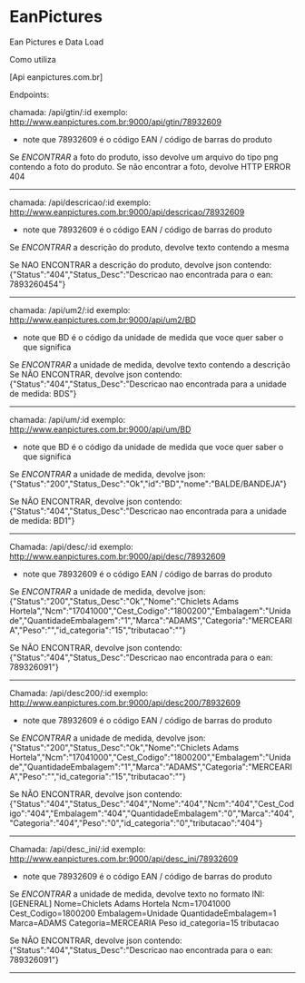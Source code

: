 # EanPictures
Ean Pictures e Data Load

Como utiliza

[Api eanpictures.com.br]

Endpoints:

chamada: /api/gtin/:id
exemplo: http://www.eanpictures.com.br:9000/api/gtin/78932609
* note que 78932609 é o código EAN / código de barras do produto

Se *ENCONTRAR* a foto do produto, isso devolve um arquivo do tipo png contendo a foto do produto.
Se não encontrar a foto, devolve HTTP ERROR 404
*****************************************************************


chamada: /api/descricao/:id
exemplo: http://www.eanpictures.com.br:9000/api/descricao/78932609
* note que 78932609 é o código EAN / código de barras do produto

Se *ENCONTRAR* a descrição do produto, devolve texto contendo a mesma

Se NAO ENCONTRAR a descrição do produto, devolve json contendo:
{"Status":"404","Status_Desc":"Descricao nao encontrada para o ean: 7893260454"}


********************************************************************

chamada: /api/um2/:id
exemplo: http://www.eanpictures.com.br:9000/api/um2/BD
* note que BD é o código da unidade de medida que voce quer saber o que significa

Se *ENCONTRAR*  a unidade de medida, devolve texto contendo a descrição
Se NÃO ENCONTRAR, devolve json contendo:
{"Status":"404","Status_Desc":"Descricao nao encontrada para a unidade de medida: BDS"}

*******************************************************************

chamada: /api/um/:id
exemplo: http://www.eanpictures.com.br:9000/api/um/BD
* note que BD é o código da unidade de medida que voce quer saber o que significa

Se *ENCONTRAR*  a unidade de medida, devolve json:
{"Status":"200","Status_Desc":"Ok","id":"BD","nome":"BALDE\/BANDEJA"}

Se NÃO ENCONTRAR, devolve json contendo:
{"Status":"404","Status_Desc":"Descricao nao encontrada para a unidade de medida: BD1"}

************************************************************************

Chamada: /api/desc/:id
exemplo: http://www.eanpictures.com.br:9000/api/desc/78932609
* note que 78932609 é o código EAN / código de barras do produto

Se *ENCONTRAR*  a unidade de medida, devolve json:
{"Status":"200","Status_Desc":"Ok","Nome":"Chiclets Adams Hortela","Ncm":"17041000","Cest_Codigo":"1800200","Embalagem":"Unidade","QuantidadeEmbalagem":"1","Marca":"ADAMS","Categoria":"MERCEARIA","Peso":"","id_categoria":"15","tributacao":""}

Se NÃO ENCONTRAR, devolve json contendo:
{"Status":"404","Status_Desc":"Descricao nao encontrada para o ean: 789326091"}

**************************************************************************

Chamada: /api/desc200/:id
exemplo: http://www.eanpictures.com.br:9000/api/desc200/78932609
* note que 78932609 é o código EAN / código de barras do produto

Se *ENCONTRAR*  a unidade de medida, devolve json:
{"Status":"200","Status_Desc":"Ok","Nome":"Chiclets Adams Hortela","Ncm":"17041000","Cest_Codigo":"1800200","Embalagem":"Unidade","QuantidadeEmbalagem":"1","Marca":"ADAMS","Categoria":"MERCEARIA","Peso":"","id_categoria":"15","tributacao":""}

Se NÃO ENCONTRAR, devolve json contendo:
{"Status":"404","Status_Desc":"404","Nome":"404","Ncm":"404","Cest_Codigo":"404","Embalagem":"404","QuantidadeEmbalagem":"0","Marca":"404","Categoria":"404","Peso":"0","id_categoria":"0","tributacao":"404"}

******************************************************************************

Chamada: /api/desc_ini/:id
exemplo: http://www.eanpictures.com.br:9000/api/desc_ini/78932609
* note que 78932609 é o código EAN / código de barras do produto

Se *ENCONTRAR*  a unidade de medida, devolve texto no formato INI:
[GENERAL] Nome=Chiclets Adams Hortela Ncm=17041000 Cest_Codigo=1800200 Embalagem=Unidade QuantidadeEmbalagem=1 Marca=ADAMS Categoria=MERCEARIA Peso id_categoria=15 tributacao


Se NÃO ENCONTRAR, devolve json contendo:
{"Status":"404","Status_Desc":"Descricao nao encontrada para o ean: 789326091"}

*******************************************************************************
	

